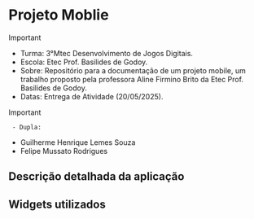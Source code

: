 # Projeto Moblie
>[!Important]
>- Turma: 3°Mtec Desenvolvimento de Jogos Digitais.
>- Escola: Etec Prof. Basilides de Godoy.
>- Sobre: Repositório para a documentação de um projeto mobile, um trabalho proposto pela professora Aline Firmino Brito da Etec Prof. Basilides de Godoy.
>- Datas: Entrega de Atividade (20/05/2025).

>[!Important]
 > ` - Dupla:`
>- Guilherme Henrique Lemes Souza
>- Felipe Mussato Rodrigues

## Descrição detalhada da aplicação 


## Widgets utilizados 
